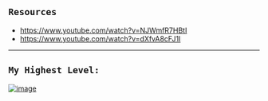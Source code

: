 ## `Resources`

- https://www.youtube.com/watch?v=NJWmfR7HBtI
- https://www.youtube.com/watch?v=dXfvA8cFJ1I

---------------

## `My Highest Level:`

[![image](https://user-images.githubusercontent.com/50515418/232382594-841b2fb0-0e10-425f-878f-698579aa1c7e.png)](https://imvickykumar999.github.io/1D-Game/)
